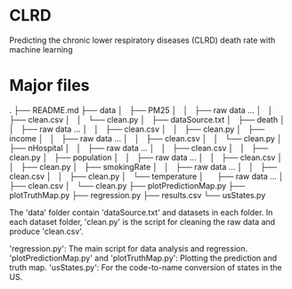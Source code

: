 # CLRD
Predicting the chronic lower respiratory diseases (CLRD) death rate with machine learning 

# Major files

.
├── README.md
├── data
│   ├── PM25
│   │   ├── raw data ...
│   │   ├── clean.csv
│   │   └── clean.py
│   ├── dataSource.txt
│   ├── death
│   │   ├── raw data ...
│   │   ├── clean.csv
│   │   ├── clean.py
│   ├── income
│   │   ├── raw data ...
│   │   ├── clean.csv
│   │   └── clean.py
│   ├── nHospital
│   │   ├── raw data ...
│   │   ├── clean.csv
│   │   ├── clean.py
│   ├── population
│   │   ├── raw data ...
│   │   ├── clean.csv
│   │   ├── clean.py
│   ├── smokingRate
│   │   ├── raw data ...
│   │   ├── clean.csv
│   │   ├── clean.py
│   └── temperature
│       ├── raw data ...
│       ├── clean.csv
│       └── clean.py
├── plotPredictionMap.py
├── plotTruthMap.py
├── regression.py
├── results.csv
└── usStates.py

The 'data' folder contain 'dataSource.txt' and datasets in each folder. In each dataset folder, 'clean.py' is the script for cleaning the raw data and produce 'clean.csv'.

'regression.py': The main script for data analysis and regression. 
'plotPredictionMap.py' and 'plotTruthMap.py': Plotting the prediction and truth map.
'usStates.py': For the code-to-name conversion of states in the US.

